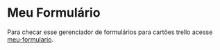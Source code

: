 # Meu Formulário

Para checar esse gerenciador de formulários para cartões trello acesse [meu-formulario](https://meu-formulario.herokuapp.com).